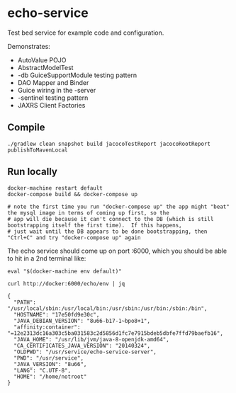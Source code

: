 # echo-service
Test bed service for example code and configuration.

Demonstrates:
* AutoValue POJO
* AbstractModelTest
* -db GuiceSupportModule testing pattern
* DAO Mapper and Binder
* Guice wiring in the -server
* -sentinel testing pattern
* JAXRS Client Factories

## Compile
`./gradlew clean snapshot build jacocoTestReport jacocoRootReport publishToMavenLocal`

## Run locally
```
docker-machine restart default
docker-compose build && docker-compose up

# note the first time you run "docker-compose up" the app might "beat" the mysql image in terms of coming up first, so the
# app will die because it can't connect to the DB (which is still bootstrapping itself the first time).  If this happens,
# just wait until the DB appears to be done bootstrapping, then "Ctrl+C" and try "docker-compose up" again
```

The echo service should come up on port :6000, which you should be able to hit in a 2nd terminal like:
```
eval "$(docker-machine env default)"

curl http://docker:6000/echo/env | jq

{
  "PATH": "/usr/local/sbin:/usr/local/bin:/usr/sbin:/usr/bin:/sbin:/bin",
  "HOSTNAME": "17e50fd9e30c",
  "JAVA_DEBIAN_VERSION": "8u66-b17-1~bpo8+1",
  "affinity:container": "=12e2313dc16a303c5ba031583c2d5856d1fc7e7915bdeb5dbfe7ffd79baefb16",
  "JAVA_HOME": "/usr/lib/jvm/java-8-openjdk-amd64",
  "CA_CERTIFICATES_JAVA_VERSION": "20140324",
  "OLDPWD": "/usr/service/echo-service-server",
  "PWD": "/usr/service",
  "JAVA_VERSION": "8u66",
  "LANG": "C.UTF-8",
  "HOME": "/home/notroot"
}
```
